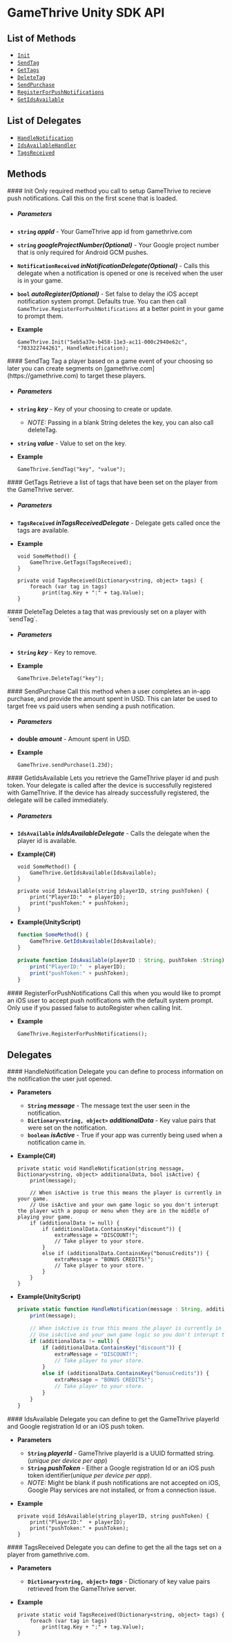 # GameThrive Unity SDK API


List of Methods
----------
- [`Init`](#Init)
- [`SendTag`](#sendTag)
- [`GetTags`](#getTags)
- [`DeleteTag`](#deleteTag)
- [`SendPurchase`](#sendPurchase)
- [`RegisterForPushNotifications`](#RegisterForPushNotifications)
- [`GetIdsAvailable`](#idsAvailable)

List of Delegates
-----
- [`HandleNotification`](#HandleNotification)
- [`IdsAvailableHandler`](#IdsAvailableHandler)
- [`TagsReceived`](#TagsReceived)


## Methods
<a name="Init" />
#### Init
Only required method you call to setup GameThrive to recieve push notifications. Call this on the first scene that is loaded.

- ##### Parameters
 - __`string` _appId___ - Your GameThrive app id from gamethrive.com
 - __`string` _googleProjectNumber(Optional)___ -  Your Google project number that is only required for Android GCM pushes.
 - __`NotificationReceived` _inNotificationDelegate(Optional)___ - Calls this delegate when a notification is opened or one is received when the user is in your game.
 - __`bool` _autoRegister(Optional)___ -  Set false to delay the iOS accept notification system prompt. Defaults true. You can then call `GameThrive.RegisterForPushNotifications` at a better point in your game to prompt them.

 
- __Example__

	````CSharp
	GameThrive.Init("5eb5a37e-b458-11e3-ac11-000c2940e62c", "703322744261", HandleNotification);
	````

<a name="sendTag" />
#### SendTag
Tag a player based on a game event of your choosing so later you can create segments on [gamethrive.com](https://gamethrive.com) to target these players.

- ##### Parameters
 - __`string` _key___ - Key of your choosing to create or update.
   - _NOTE:_ Passing in a blank String deletes the key, you can also call deleteTag.
 - __`string` _value___ - Value to set on the key.

 
- __Example__

	````CSharp
	GameThrive.SendTag("key", "value");
	````

<a name="getTags" />
#### GetTags
Retrieve a list of tags that have been set on the player from the GameThrive server.

- ##### Parameters
 - __`TagsReceived` _inTagsReceivedDelegate___ - Delegate gets called once the tags are available.

 
- __Example__

	````CSharp
	void SomeMethod() {
		GameThrive.GetTags(TagsReceived);
	}

	private void TagsReceived(Dictionary<string, object> tags) {
		foreach (var tag in tags)
			print(tag.Key + ":" + tag.Value);
	}
	````

<a name="deleteTag" />
#### DeleteTag
Deletes a tag that was previously set on a player with `sendTag`.

- ##### Parameters
 - __`String` _key___ - Key to remove.
   
 
- __Example__

	````CSharp
	GameThrive.DeleteTag("key");
	````

<a name="sendPurchase" />
#### SendPurchase
Call this method when a user completes an in-app purchase, and provide the amount spent in USD. This can later be used to target free vs paid users when sending a push notification.

- ##### Parameters
 - __double  _amount___ - Amount spent in USD.
   
- __Example__

	````CSharp
	GameThrive.sendPurchase(1.23d);
	````



<a name="idsAvailable" />
#### GetIdsAvailable
Lets you retrieve the GameThrive player id and push token. Your delegate is called after the device is successfully registered with GameThrive. If the device has already successfully registered, the delegate will be called immediately.

- ##### Parameters
 - __`IdsAvailable`  _inIdsAvailableDelegate___ -  Calls the delegate when the player id is available.

- __Example(C#)__

	````CSharp
	void SomeMethod() {
		GameThrive.GetIdsAvailable(IdsAvailable);
	}

	private void IdsAvailable(string playerID, string pushToken) {
		print("PlayerID:"  + playerID);
		print("pushToken:" + pushToken);
	}
	````
- __Example(UnityScript)__

	````JavaScript
	function SomeMethod() {
		GameThrive.GetIdsAvailable(IdsAvailable);
	}

	private function IdsAvailable(playerID : String, pushToken :String) : void {
		print("PlayerID:"  + playerID);
		print("pushToken:" + pushToken);
	}
	````



<a name="RegisterForPushNotifications" />
#### RegisterForPushNotifications
Call this when you would like to prompt an iOS user to accept push notifications with the default system prompt. Only use if you passed false to autoRegister when calling Init.

- __Example__

	````CSharp
	GameThrive.RegisterForPushNotifications();
	````

## Delegates

<a name="HandleNotification" />
#### HandleNotification
Delegate you can define to process information on the notification the user just opened.

- __Parameters__
     - __`String` _message___ - The message text the user seen in the notification.
     - __`Dictionary<string, object>` _additionalData___ - Key value pairs that were set on the notification.
     - __`boolean` _isActive___ - True if your app was currently being used when a notification came in.
   
 
- __Example(C#)__

	````CSharp
	private static void HandleNotification(string message, Dictionary<string, object> additionalData, bool isActive) {
		print(message);

		// When isActive is true this means the player is currently in your game.
		// Use isActive and your own game logic so you don't interupt the player with a popup or menu when they are in the middle of playing your game.
		if (additionalData != null) {
			if (additionalData.ContainsKey("discount")) {
				extraMessage = "DISCOUNT!";
				// Take player to your store.
			}
			else if (additionalData.ContainsKey("bonusCredits")) {
				extraMessage = "BONUS CREDITS!";
				// Take player to your store.
			}
		}
	}
	````

- __Example(UnityScript)__

	````JavaScript
	private static function HandleNotification(message : String, additionalData : Dictionary.<String, Object>, isActive : boolean) : void {
		print(message);

		// When isActive is true this means the player is currently in your game.
		// Use isActive and your own game logic so you don't interupt the player with a popup or menu when they are in the middle of playing your game.
		if (additionalData != null) {
			if (additionalData.ContainsKey("discount")) {
				extraMessage = "DISCOUNT!";
				// Take player to your store.
			}
			else if (additionalData.ContainsKey("bonusCredits")) {
				extraMessage = "BONUS CREDITS!";
				// Take player to your store.
			}
		}
	}
	````

<a name="IdsAvailable" />
#### IdsAvailable
Delegate you can define to get the GameThrive playerId and Google registration Id or an iOS push token.

   - __Parameters__
     - __`String` _playerId___ - GameThrive playerId is a UUID formatted string.(_unique per device per app_)
     - __`String` _pushToken___ - Either a Google registration Id or an iOS push token identifier(_unique per device per app_).
      - _NOTE:_ Might be blank if push notifications are not accepted on iOS, Google Play services are not installed, or from a connection issue.
 
- __Example__

	````CSharp
	private void IdsAvailable(string playerID, string pushToken) {
		print("PlayerID:"  + playerID);
		print("pushToken:" + pushToken);
	}
	````

<a name="TagsReceived" />
#### TagsReceived
Delegate you can define to get the all the tags set on a player from gamethrive.com.

   - __Parameters__
     - __`Dictionary<string, object>` _tags___ - Dictionary of key value pairs retrieved from the GameThrive server.
   
 
- __Example__

	````CSharp
	private static void TagsReceived(Dictionary<string, object> tags) {
		foreach (var tag in tags)
			print(tag.Key + ":" + tag.Value);
	}
	````
